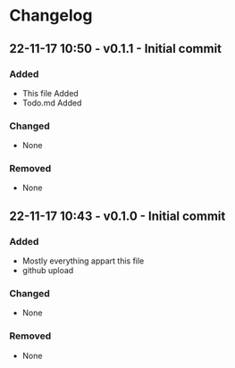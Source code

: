 # Changelog

## 22-11-17 10:50 - v0.1.1 - Initial commit
### Added
- This file Added
- Todo.md Added

### Changed
- None

### Removed
- None


## 22-11-17 10:43 - v0.1.0 - Initial commit
### Added
- Mostly everything appart this file
- github upload  

### Changed
- None

### Removed
- None
